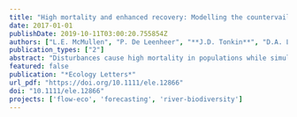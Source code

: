 ```yaml
---
title: "High mortality and enhanced recovery: Modelling the countervailing effects of disturbance on population dynamics"
date: 2017-01-01
publishDate: 2019-10-11T03:00:20.755854Z
authors: ["L.E. McMullen", "P. De Leenheer", "**J.D. Tonkin**", "D.A. Lytle"]
publication_types: ["2"]
abstract: "Disturbances cause high mortality in populations while simultaneously enhancing population growth by improving habitats. These countervailing effects make it difficult to predict population dynamics following disturbance events. To address this challenge, we derived a novel form of the logistic growth equation that permits time-varying carrying capacity and growth rate. We combined this equation with concepts drawn from disturbance ecology to create a general model for population dynamics in disturbance-prone systems. A river flooding example using three insect species (a fast life-cycle mayfly, a slow life-cycle dragonfly and an ostracod) found optimal tradeoffs between disturbance frequency vs. magnitude and a close fit to empirical data in 62% of cases. A savanna fire analysis identified fire frequencies of 3-4 years that maximised population size of a perennial grass. The model shows promise for predicting population dynamics after multiple disturbance events and for management of river flows and fire regimes."
featured: false
publication: "*Ecology Letters*"
url_pdf: "https://doi.org/10.1111/ele.12866"
doi: "10.1111/ele.12866"
projects: ['flow-eco', 'forecasting', 'river-biodiversity']
---
```


